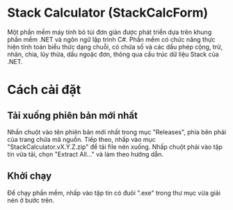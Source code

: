 # Stack Calculator (StackCalcForm)
Một phần mềm máy tính bỏ túi đơn giản được phát triển dựa trên khung phần mềm .NET và ngôn ngữ lập trình C#.
Phần mềm có chức năng thực hiện tính toán biểu thức dạng chuỗi, có chứa số và các dấu phép cộng, trừ, nhân, chia, lũy thừa, dấu ngoặc đơn, thông qua cấu trúc dữ liệu Stack của .NET.
# Cách cài đặt
## Tải xuống phiên bản mới nhất
Nhấn chuột vào tên phiên bản mới nhất trong mục "Releases", phía bên phải của trang chứa mã nguồn. Tiếp theo, nhấp vào mục "StackCalculator.vX.Y.Z.zip" để tải file nén xuống.
Nhấp chuột phải vào tập tin vừa tải, chọn "Extract All..." và làm theo hướng dẫn. 
## Khởi chạy
Để chạy phần mềm, nhấp vào tập tin có đuôi ".exe" trong thư mục vừa giải nén ở bước trên.
